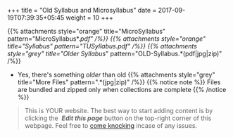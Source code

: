 +++
title = "Old Syllabus and Microsyllabus"
date =  2017-09-19T07:39:35+05:45
weight = 10
+++

{{% attachments style="orange" title="MicroSyllabus" pattern="MicroSyllabus*.*pdf" /%}}
{{% attachments style="orange" title="Syllabus" pattern="TUSyllabus*.*pdf" /%}}
{{% attachments style="grey" title="Older Syllabus*" pattern="OLD-Syllabus.*(pdf|jpg|zip)" /%}}
* Yes, there's something _older_ than old
{{% attachments style="grey" title="More Files" pattern=".*(jpg|zip)" /%}}
{{% notice note %}}
Files are bundled and zipped only when collections are complete
{{% /notice %}}


> This is YOUR website. The best way to start adding content is by clicking the <i class="fa fa-code-fork">&nbsp;__Edit this page__</i> button on the top-right corner of this webpage. Feel free to [come knocking](https://m.me/CSITauthority "We're responsive on messenger!") incase of any issues.
